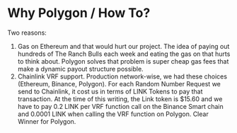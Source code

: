 # Why Polygon / How To?



Two reasons:

1. Gas on Ethereum and that would hurt our project. The idea of paying out hundreds of The Ranch Bulls each week and eating the gas on that hurts to think about. Polygon solves that problem is super cheap gas fees that make a dynamic payout structure possible.
2. Chainlink VRF support. Production network-wise, we had these choices (Ethereum, Binance, Polygon). For each Random Number Request we send to Chainlink, it cost us in terms of LINK Tokens to pay that transaction. At the time of this writing, the Link token is $15.60 and we have to pay 0.2 LINK per VRF function call on the Binance Smart chain and 0.0001 LINK when calling the VRF function on Polygon. Clear Winner for Polygon.
